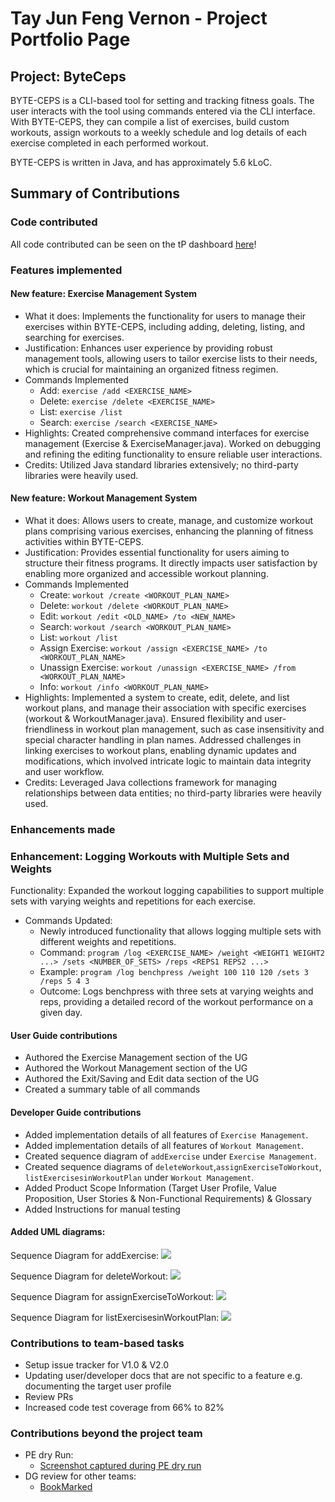 # Tay Jun Feng Vernon - Project Portfolio Page

## Project: ByteCeps
BYTE-CEPS is a CLI-based tool for setting and tracking fitness goals.
The user interacts with the tool using commands entered via the CLI interface. With BYTE-CEPS, they can compile a list of exercises, build custom workouts, assign workouts to a weekly schedule and log details of each exercise completed in each performed workout.

BYTE-CEPS is written in Java, and has approximately 5.6 kLoC.


## Summary of Contributions
### Code contributed
All code contributed can be seen on the tP dashboard
[here](https://nus-cs2113-ay2324s2.github.io/tp-dashboard/?search=&sort=groupTitle&sortWithin=title&timeframe=commit&mergegroup=&groupSelect=groupByRepos&breakdown=true&checkedFileTypes=docs~functional-code~test-code~other&since=2024-02-23&tabOpen=true&tabType=zoom&zA=V4Vern&zR=AY2324S2-CS2113-F14-3%2Ftp%5Bmaster%5D&zACS=132.79018044481745&zS=2024-02-23&zFS=&zU=2024-04-12&zMG=false&zFTF=commit&zFGS=groupByRepos&zFR=false)!


### Features implemented
#### New feature: Exercise Management System
- What it does: Implements the functionality for users to manage their exercises within BYTE-CEPS, including adding, deleting, listing, and searching for exercises.
- Justification: Enhances user experience by providing robust management tools, allowing users to tailor exercise lists to their needs, which is crucial for maintaining an organized fitness regimen.
- Commands Implemented
  - Add: `exercise /add <EXERCISE_NAME>`
  - Delete: `exercise /delete <EXERCISE_NAME>`
  - List: `exercise /list`
  - Search: `exercise /search <EXERCISE_NAME>`
- Highlights: Created comprehensive command interfaces for exercise management (Exercise & ExerciseManager.java). Worked on debugging and refining the editing functionality to ensure reliable user interactions.
- Credits: Utilized Java standard libraries extensively; no third-party libraries were heavily used.

#### New feature: Workout Management System
- What it does: Allows users to create, manage, and customize workout plans comprising various exercises, enhancing the planning of fitness activities within BYTE-CEPS.
- Justification: Provides essential functionality for users aiming to structure their fitness programs. It directly impacts user satisfaction by enabling more organized and accessible workout planning.
- Commands Implemented
  - Create: `workout /create <WORKOUT_PLAN_NAME>`
  - Delete: `workout /delete <WORKOUT_PLAN_NAME>`
  - Edit: `workout /edit <OLD_NAME> /to <NEW_NAME>`
  - Search: `workout /search <WORKOUT_PLAN_NAME>`
  - List: `workout /list`
  - Assign Exercise: `workout /assign <EXERCISE_NAME> /to <WORKOUT_PLAN_NAME>`
  - Unassign Exercise: `workout /unassign <EXERCISE_NAME> /from <WORKOUT_PLAN_NAME>`
  - Info: `workout /info <WORKOUT_PLAN_NAME>`
- Highlights: Implemented a system to create, edit, delete, and list workout plans, and manage their association with specific exercises (workout & WorkoutManager.java). Ensured flexibility and user-friendliness in workout plan management, such as case insensitivity and special character handling in plan names. Addressed challenges in linking exercises to workout plans, enabling dynamic updates and modifications, which involved intricate logic to maintain data integrity and user workflow.
- Credits: Leveraged Java collections framework for managing relationships between data entities; no third-party libraries were heavily used.

### Enhancements made
### Enhancement:  Logging Workouts with Multiple Sets and Weights
Functionality: Expanded the workout logging capabilities to support multiple sets with varying weights and repetitions for each exercise.
- Commands Updated:
  - Newly introduced functionality that allows logging multiple sets with different weights and repetitions.
  - Command: `program /log <EXERCISE_NAME> /weight <WEIGHT1 WEIGHT2 ...> /sets <NUMBER_OF_SETS> /reps <REPS1 REPS2 ...>`
  - Example: `program /log benchpress /weight 100 110 120 /sets 3 /reps 5 4 3`
  - Outcome: Logs benchpress with three sets at varying weights and reps, providing a detailed record of the workout performance on a given day.   

#### User Guide contributions
  - Authored the Exercise Management section of the UG
  - Authored the Workout Management section of the UG
  - Authored the Exit/Saving and Edit data section of the UG
  - Created a summary table of all commands

#### Developer Guide contributions
  - Added implementation details of all features of `Exercise Management`.
  - Added implementation details of all features of `Workout Management`.
  - Created sequence diagram of `addExercise` under `Exercise Management`.
  - Created sequence diagrams of `deleteWorkout`,`assignExerciseToWorkout`, `listExercisesinWorkoutPlan`  under `Workout Management`.
  - Added Product Scope Information (Target User Profile, Value Proposition, User Stories & Non-Functional Requirements) & Glossary
  - Added Instructions for manual testing

#### Added UML diagrams:
Sequence Diagram for addExercise:
![](../diagrams/addExercise.svg)

Sequence Diagram for deleteWorkout:
![](../diagrams/deleteWorkout.svg)

Sequence Diagram for assignExerciseToWorkout:
![](../diagrams/assignExercise.svg)

Sequence Diagram for listExercisesinWorkoutPlan:
![](../diagrams/listExerciseInWorkoutPlan.svg)

### Contributions to team-based tasks
- Setup issue tracker for V1.0 & V2.0
- Updating user/developer docs that are not specific to a feature e.g. documenting the target user profile
- Review PRs
- Increased code test coverage from 66% to 82%

### Contributions beyond the project team
* PE dry Run:
    * [Screenshot captured during PE dry run](https://github.com/V4vern/ped/tree/main/files)
* DG review for other teams:
    * [BookMarked](https://github.com/nus-cs2113-AY2324S2/tp/pull/19)
